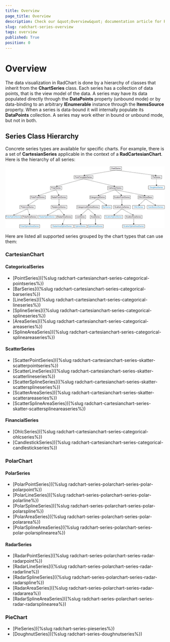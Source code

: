 ```yaml
---
title: Overview
page_title: Overview
description: Check our &quot;Overview&quot; documentation article for RadChart for UWP control.
slug: radchart-series-overview
tags: overview
published: True
position: 0
---
```


# Overview

The data visualization in RadChart is done by a hierarchy of classes that inherit from the **ChartSeries** class.
Each series has a collection of data points, that is the view model of the data. A series may have its data populated directly through the **DataPoints** property (unbound mode) or by data-binding to an arbitrary **IEnumerable** instance through the **ItemsSource** property. When a series is data-bound it will internally populate its **DataPoints** collection. A series may work either in bound or unbound mode, but not in both.

## Series Class Hierarchy

Concrete series types are available for specific charts. For example, there is a set of **CartesianSeries**
applicable in the context of a **RadCartesianChart**. Here is the hierarchy of all series:

![Series Class Diagram](images/SeriesClassDiagram.png)

Here are listed all supported series grouped by the chart types that can use them:

### CartesianChart

#### CategoricalSeries

* [PointSeries]({%slug radchart-cartesianchart-series-categorical-pointseries%})
* [BarSeries]({%slug radchart-cartesianchart-series-categorical-barseries%})
* [LineSeries]({%slug radchart-cartesianchart-series-categorical-lineseries%})
* [SplineSeries]({%slug radchart-cartesianchart-series-categorical-splineseries%})
* [AreaSeries]({%slug radchart-cartesianchart-series-categorical-areaseries%})
* [SplineAreaSeries]({%slug radchart-cartesianchart-series-categorical-splineareaseries%})

#### ScatterSeries

* [ScatterPointSeries]({%slug radchart-cartesianchart-series-skatter-scatterpointseries%})
* [ScatterLineSeries]({%slug radchart-cartesianchart-series-skatter-scatterlineseries%})
* [ScatterSplineSeries]({%slug radchart-cartesianchart-series-skatter-scattersplineseries%})
* [ScatterAreaSeries]({%slug radchart-cartesianchart-series-skatter-scatterareaseries%})
* [ScatterSplineAreaSeries]({%slug radchart-cartesianchart-series-skatter-scattersplineareaseries%})

#### FinancialSeries

* [OhlcSeries]({%slug radchart-cartesianchart-series-categorical-ohlcseries%})
* [CandlestickSeries]({%slug radchart-cartesianchart-series-categorical-candlestickseries%})

### PolarChart

#### PolarSeries

* [PolarPointSeries]({%slug radchart-series-polarchart-series-polar-polarpoint%})
* [PolarLineSeries]({%slug radchart-series-polarchart-series-polar-polarline%})
* [PolarSplineSeries]({%slug radchart-series-polarchart-series-polar-polarspline%})
* [PolarAreaSeries]({%slug radchart-series-polarchart-series-polar-polararea%})
* [PolarSplineAreaSeries]({%slug radchart-series-polarchart-series-polar-polarsplinearea%})

#### RadarSeries

* [RadarPointSeries]({%slug radchart-series-polarchart-series-radar-radarpoint%})
* [RadarLineSeries]({%slug radchart-series-polarchart-series-radar-radarline%})
* [RadarSplineSeries]({%slug radchart-series-polarchart-series-radar-radarspline%})
* [RadarAreaSeries]({%slug radchart-series-polarchart-series-radar-radararea%})
* [RadarSplineAreaSeries]({%slug radchart-series-polarchart-series-radar-radarsplinearea%})

### PieChart

* [PieSeries]({%slug radchart-series-pieseries%})
* [DoughnutSeries]({%slug radchart-series-doughnutseries%})